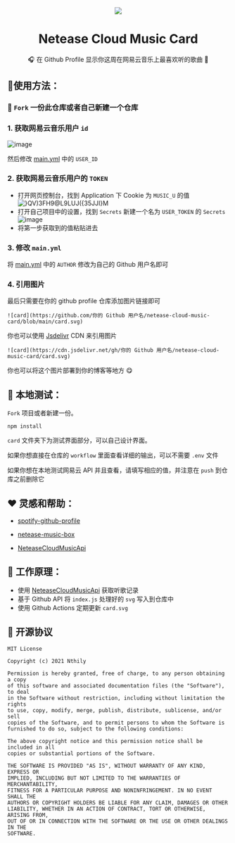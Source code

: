 
<div align="center"><img src="https://cdn.jsdelivr.net/gh/nthily/netease-music-card/card.svg"></div>

<div align="center"><h1>Netease Cloud Music Card</h1></div>

<div align="center">🎧 在 Github Profile 显示你这周在网易云音乐上最喜欢听的歌曲 🎵</div>

## 🚀使用方法：

### 🎒 `Fork` 一份此仓库或者自己新建一个仓库

### 1. 获取网易云音乐用户 `id`

![image](https://user-images.githubusercontent.com/31311826/133114645-1a27d063-971d-4ede-9775-52f8052ef655.png)

然后修改 [main.yml](https://github.com/Nthily/netease-music-card/blob/main/.github/workflows/main.yml#L21) 中的 `USER_ID`

### 2. 获取网易云音乐用户的 `TOKEN`
 * 打开网页控制台，找到 Application 下 Cookie 为 `MUSIC_U` 的值
![}QV)3FH9@L9LUJ({35JJI}M](https://user-images.githubusercontent.com/31311826/133136019-63bbf232-d8d0-469d-8a45-f46fffdbeaab.png)
 * 打开自己项目中的设置，找到 `Secrets` 新建一个名为 `USER_TOKEN` 的 `Secrets`
 ![image](https://user-images.githubusercontent.com/31311826/133136507-fb2b61f8-1c09-40b8-bb7e-90e3f43b2c55.png)
 * 将第一步获取到的值粘贴进去

### 3. 修改 `main.yml`
 将 [main.yml](https://github.com/Nthily/netease-music-card/blob/main/.github/workflows/main.yml#L24) 中的 `AUTHOR` 修改为自己的 Github 用户名即可

### 4. 引用图片

最后只需要在你的 github profile 仓库添加图片链接即可

`![card](https://github.com/你的 Github 用户名/netease-cloud-music-card/blob/main/card.svg)`

你也可以使用 [Jsdelivr](https://www.jsdelivr.com/?docs=gh) CDN 来引用图片

`![card](https://cdn.jsdelivr.net/gh/你的 Github 用户名/netease-cloud-music-card/card.svg)`

你也可以将这个图片部署到你的博客等地方 😋

## 💨 本地测试：

`Fork` 项目或者新建一份。

```
npm install
```

`card` 文件夹下为测试界面部分，可以自己设计界面。

如果你想直接在仓库的 `workflow` 里面查看详细的输出，可以不需要 `.env` 文件

如果你想在本地测试网易云 API 并且查看，请填写相应的值，并注意在 `push` 到仓库之前删除它

## ❤️ 灵感和帮助：

* [spotify-github-profile](https://github.com/kittinan/spotify-github-profile)

* [netease-music-box](https://github.com/Leecason/netease-music-box)

* [NeteaseCloudMusicApi](https://github.com/Binaryify/NeteaseCloudMusicApi)

## 🤔 工作原理：

* 使用 [NeteaseCloudMusicApi](https://github.com/Binaryify/NeteaseCloudMusicApi) 获取听歌记录
* 基于 Github API 将 `index.js` 处理好的 `svg` 写入到仓库中
* 使用 Github Actions 定期更新 `card.svg`

## 📄 开源协议

```
MIT License

Copyright (c) 2021 Nthily

Permission is hereby granted, free of charge, to any person obtaining a copy
of this software and associated documentation files (the "Software"), to deal
in the Software without restriction, including without limitation the rights
to use, copy, modify, merge, publish, distribute, sublicense, and/or sell
copies of the Software, and to permit persons to whom the Software is
furnished to do so, subject to the following conditions:

The above copyright notice and this permission notice shall be included in all
copies or substantial portions of the Software.

THE SOFTWARE IS PROVIDED "AS IS", WITHOUT WARRANTY OF ANY KIND, EXPRESS OR
IMPLIED, INCLUDING BUT NOT LIMITED TO THE WARRANTIES OF MERCHANTABILITY,
FITNESS FOR A PARTICULAR PURPOSE AND NONINFRINGEMENT. IN NO EVENT SHALL THE
AUTHORS OR COPYRIGHT HOLDERS BE LIABLE FOR ANY CLAIM, DAMAGES OR OTHER
LIABILITY, WHETHER IN AN ACTION OF CONTRACT, TORT OR OTHERWISE, ARISING FROM,
OUT OF OR IN CONNECTION WITH THE SOFTWARE OR THE USE OR OTHER DEALINGS IN THE
SOFTWARE.
```

